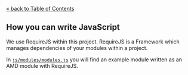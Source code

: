 [&laquo; back to Table of Contents](TOC.md)

## How you can write JavaScript

We use RequireJS within this project. RequireJS is a Framework which manages
dependencies of your modules within a project.

In [`js/modules/modules.js`](../js/modules/module.js) you will find an example
module written as an AMD module with RequireJS.